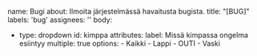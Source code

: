 name: Bugi
about: Ilmoita järjestelmässä havaitusta bugista.
title: "[BUG]"
labels: 'bug'
assignees: ''
body:
  - type: dropdown
    id: kimppa
    attributes:
      label: Missä kimpassa ongelma esiintyy
      multiple: true
      options:
        - Kaikki
        - Lappi
        - OUTI
        - Vaski
